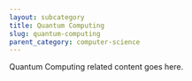 ```yaml
---
layout: subcategory
title: Quantum Computing
slug: quantum-computing
parent_category: computer-science
---
```


Quantum Computing related content goes here.
